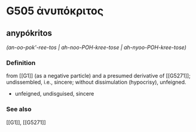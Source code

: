 # G505 ἀνυπόκριτος

## anypókritos

_(an-oo-pok'-ree-tos | ah-noo-POH-kree-tose | ah-nyoo-POH-kree-tose)_

### Definition

from [[G1]] (as a negative particle) and a presumed derivative of [[G5271]]; undissembled, i.e., sincere; without dissimulation (hypocrisy), unfeigned.

- unfeigned, undisguised, sincere

### See also

[[G1]], [[G5271]]

